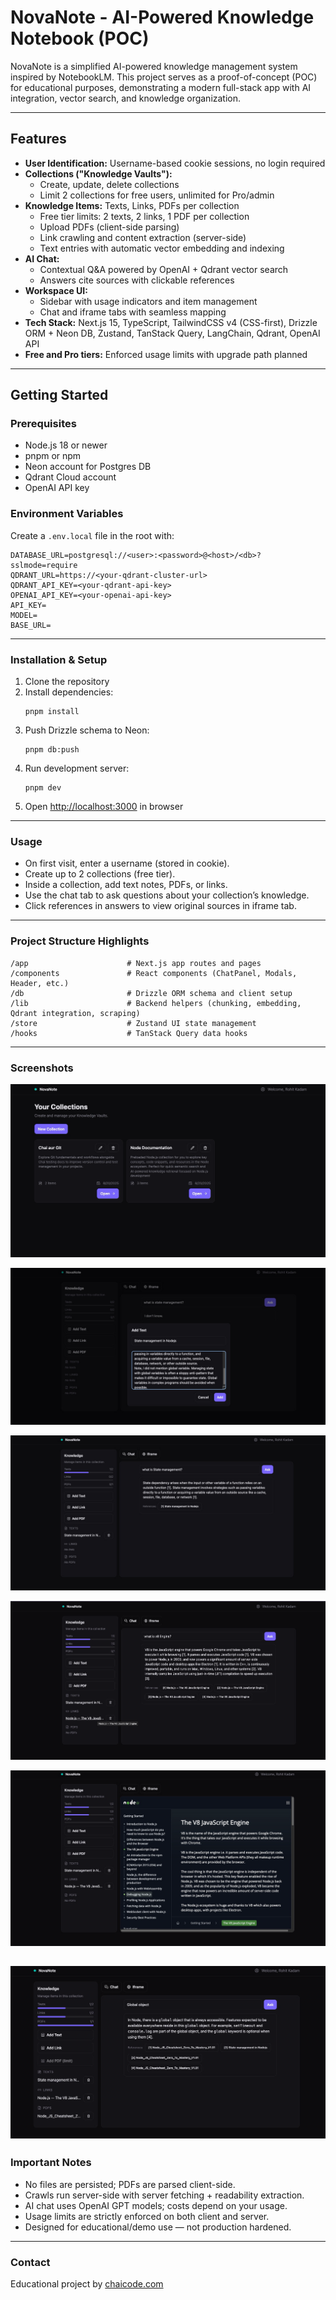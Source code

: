 # NovaNote - AI-Powered Knowledge Notebook (POC)

NovaNote is a simplified AI-powered knowledge management system inspired by NotebookLM. This project serves as a proof-of-concept (POC) for educational purposes, demonstrating a modern full-stack app with AI integration, vector search, and knowledge organization.

---

## Features

- **User Identification:** Username-based cookie sessions, no login required  
- **Collections ("Knowledge Vaults"):**  
  - Create, update, delete collections  
  - Limit 2 collections for free users, unlimited for Pro/admin  
- **Knowledge Items:** Texts, Links, PDFs per collection  
  - Free tier limits: 2 texts, 2 links, 1 PDF per collection  
  - Upload PDFs (client-side parsing)  
  - Link crawling and content extraction (server-side)  
  - Text entries with automatic vector embedding and indexing  
- **AI Chat:**  
  - Contextual Q&A powered by OpenAI + Qdrant vector search  
  - Answers cite sources with clickable references  
- **Workspace UI:**  
  - Sidebar with usage indicators and item management  
  - Chat and iframe tabs with seamless mapping  
- **Tech Stack:** Next.js 15, TypeScript, TailwindCSS v4 (CSS-first), Drizzle ORM + Neon DB, Zustand, TanStack Query, LangChain, Qdrant, OpenAI API  
- **Free and Pro tiers:** Enforced usage limits with upgrade path planned  

---

## Getting Started

### Prerequisites
- Node.js 18 or newer  
- pnpm or npm  
- Neon account for Postgres DB  
- Qdrant Cloud account  
- OpenAI API key  

### Environment Variables

Create a `.env.local` file in the root with:

```
DATABASE_URL=postgresql://<user>:<password>@<host>/<db>?sslmode=require
QDRANT_URL=https://<your-qdrant-cluster-url>
QDRANT_API_KEY=<your-qdrant-api-key>
OPENAI_API_KEY=<your-openai-api-key>
API_KEY=
MODEL=
BASE_URL=
```

---

### Installation & Setup

1. Clone the repository  
2. Install dependencies:
   ```
   pnpm install
   ```
3. Push Drizzle schema to Neon:
   ```
   pnpm db:push
   ```
4. Run development server:
   ```
   pnpm dev
   ```
5. Open [http://localhost:3000](http://localhost:3000) in browser  

---

### Usage

- On first visit, enter a username (stored in cookie).  
- Create up to 2 collections (free tier).  
- Inside a collection, add text notes, PDFs, or links.  
- Use the chat tab to ask questions about your collection’s knowledge.  
- Click references in answers to view original sources in iframe tab.  

---

### Project Structure Highlights

```
/app                      # Next.js app routes and pages
/components               # React components (ChatPanel, Modals, Header, etc.)
/db                       # Drizzle ORM schema and client setup
/lib                      # Backend helpers (chunking, embedding, Qdrant integration, scraping)
/store                    # Zustand UI state management
/hooks                    # TanStack Query data hooks
```

---

### Screenshots

![alt text](docs/ss/ss-1.png)

![alt text](docs/ss/ss-2.jpg)

![alt text](docs/ss/ss-3.jpg)

![alt text](docs/ss/ss-4.png)

![alt text](docs/ss/ss-5.png)

![alt text](docs/ss/ss-6.png)
---
### Important Notes

- No files are persisted; PDFs are parsed client-side.  
- Crawls run server-side with server fetching + readability extraction.  
- AI chat uses OpenAI GPT models; costs depend on your usage.  
- Usage limits are strictly enforced on both client and server.  
- Designed for educational/demo use — not production hardened.  

---

### Contact

Educational project by [chaicode.com](http://chaicode.com/)  
